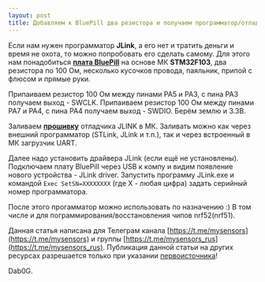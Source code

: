 ```yaml
---
layout: post
title: Добавляем к BluePill два резистора и получаем программатор/отладчик JLink OB-STM32F103
---
```


Если нам нужен программатор **JLink**, а его нет и тратить деньги и время не охота, то можно попробовать его сделать самому.
Для этого нам понадобиться [**плата BluePill**](https://user-images.githubusercontent.com/48506975/75117838-3ac7cb00-5686-11ea-8e39-b6ef694aa237.png) на основе МК **STM32F103**, два резистора по 100 Ом, несколько кусочков провода, паяльник, припой с флюсом и прямые руки.

Припаиваем резистор 100 Ом между пинами PA5 и PA3, с пина PA3 получаем выход - SWCLK.
Припаиваем резистор 100 Ом между пинами PA7 и PA4, с пина PA4 получаем выход - SWDIO. Берём землю и 3.3В.

Заливаем [**прошивку**](https://github.com/mysensors-rus/mysensors-rus.github.io/files/4242110/OB_STM32F103.zip) отладчика JLINK в МК. Заливать можно как через внешний программатор (STLink, JLink и т.п.), так и через встроенный в МК загрузчик UART.

Далее надо установить драйвера JLink (если ещё не установлены).
Подключаем плату BluePill через USB к компу и видим появление нового устройства - JLink driver.
Запустить программу JLink.exe и командой `Exec SetSN=XXXXXXXX` (где X - любая цифра) задать серийный номер программатора.

После этого прогамматор можно использовать по назначению :)
В том числе и для пограммирования/восстановления чипов nrf52(nrf51).

Данная статья написана для Телеграм канала [https://t.me/mysensors](https://t.me/mysensors) и группы [https://t.me/mysensors_rus](https://t.me/mysensors_rus).
Публикация данной статьи на других ресурсах разрешается только при указании [первоисточника](mysensors-rus.github.io)!

Dab0G.

